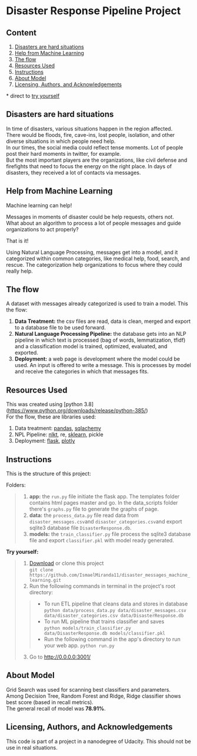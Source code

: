 # Disaster Response Pipeline Project

## Content
1. [Disasters are hard situations](#1)
2. [Help from Machine Learning](#2)
3. [The flow](#3)
4. [Resources Used](#4)
5. [Instructions](#5)
6. [About Model](#7)
7. [Licensing, Authors, and Acknowledgements](#6)

\* direct to [try yourself](#action)

## Disasters are hard situations <a name="1"></a>

In time of disasters, various situations happen in the region affected.  
There would be floods, fire, cave-ins, lost people, isolation, and other diverse situations in which people need help.  
In our times, the social media could reflect tense moments. Lot of people post their hard moments in twitter, for example.  
But the most important players are the organizations, like civil defense and firefights that need to focus the energy on the right place. In days of disasters, they received a lot of contacts via messages.  

## Help from Machine Learning <a name="2"></a>

Machine learning can help!  

Messages in moments of disaster could be help requests, others not.  
What about an algorithm to process a lot of people messages and guide organizations to act properly?  

That is it!  

Using Natural Language Processing, messages get into a model, and it categorized within common categories, like medical help, food, search, and rescue. The categorization help organizations to focus where they could really help.

## The flow <a name="3"></a>

A dataset with messages already categorized is used to train a model. This the flow:

1. **Data Treatment:** the csv files are read, data is clean, merged and export to a database file to be used forward.
2. **Natural Language Processing Pipeline:** the database gets into an NLP pipeline in which text is processed (bag of words, lemmatization, tfidf) and a classification model is trained, optimized, evaluated, and exported.
3. **Deployment:** a web page is development where the model could be used. An input is offered to write a message. This is processes by model and receive the categories in which that messages fits.

## Resources Used <a name="4"></a>

This was created using [python 3.8] (https://www.python.org/downloads/release/python-385/)  
For the flow, these are libraries used:
1. Data treatment: [pandas](https://pypi.org/project/pandas/), [sqlachemy](https://pypi.org/project/SQLAlchemy/)
2. NPL Pipeline: [nlkt](https://pypi.org/project/nltk/), re, [sklearn](https://pypi.org/project/scikit-learn/), pickle
3. Deployment: [flask](https://pypi.org/project/Flask/), [plotly](https://pypi.org/project/plotly/)

## Instructions <a name="5"></a>

This is the structure of this project:  

Folders:
>1. **app:** the `run.py` file initiate the flask app. The templates folder contains html pages master and go. In the data_scripts folder there's `graphs.py` file to generate the graphs of page.
>2. **data:** the `process_data.py` file read data from `disaster_messages.csv`and `disaster_categories.csv`and export sqlite3 database file `DisasterResponse.db`.  
>3. **models:** the `train_classifier.py` file process the sqlite3 database file and export `classifier.pkl` with model ready generated.  

**Try yourself:**<a name="action"></a>
>1. [Download](https://github.com/IsmaelMiranda11/disaster_messages_machine_learning/archive/refs/heads/master.zip) or clone this project  
`git clone https://github.com/IsmaelMiranda11/disaster_messages_machine_learning.git`  
>2. Run the following commands in terminal in the project's root directory:  
>>* To run ETL pipeline that cleans data and stores in database  
`python data/process_data.py data/disaster_messages.csv data/disaster_categories.csv data/DisasterResponse.db`
>>* To run ML pipeline that trains classifier and saves  
`python models/train_classifier.py data/DisasterResponse.db models/classifier.pkl`
>>* Run the following command in the app's directory to run your web app.
    `python run.py`
>3. Go to http://0.0.0.0:3001/

## About Model <a name="7"></a>

Grid Search was used for scanning best classifiers and parameters.  
Among Decision Tree, Random Forest and Ridge, Ridge classifier shows best score (based in recall metrics).  
The general recall of model was **78.91%**.  

## Licensing, Authors, and Acknowledgements <a name="6"></a>

This code is part of a project in a nanodegree of Udacity. This should not be use in real situations.
